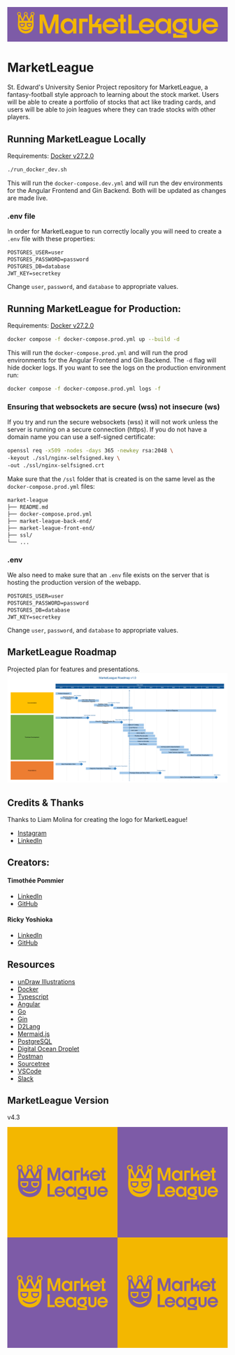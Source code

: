 ![MarketLeague Image Wide](./readme-images/logo_wide.jpg)
# MarketLeague
St. Edward's University Senior Project repository for MarketLeague, a fantasy-football style approach to learning about the stock market. Users will be able to create a portfolio of stocks that act like trading cards, and users will be able to join leagues where they can trade stocks with other players.

## Running MarketLeague Locally
Requirements:
[Docker v27.2.0](https://www.docker.com/products/docker-desktop/)
```sh
./run_docker_dev.sh
```
This will run the `docker-compose.dev.yml` and will run the dev environments for the Angular Frontend and Gin Backend. Both will be updated as changes are made live.

### .env file
In order for MarketLeague to run correctly locally you will need to create a `.env` file with these properties:
```
POSTGRES_USER=user
POSTGRES_PASSWORD=password
POSTGRES_DB=database
JWT_KEY=secretkey
```
Change `user`, `password`, and `database` to appropriate values.

## Running MarketLeague for Production:
Requirements:
[Docker v27.2.0](https://www.docker.com/products/docker-desktop/)
```sh
docker compose -f docker-compose.prod.yml up --build -d
```
This will run the `docker-compose.prod.yml` and will run the prod environments for the Angular Frontend and Gin Backend. The `-d` flag will hide docker logs. If you want to see the logs on the production environment run:
```sh
docker compose -f docker-compose.prod.yml logs -f
```

### Ensuring that websockets are secure (wss) not insecure (ws)
If you try and run the secure websockets (wss) it will not work unless the server is running on a secure connection (https). If you do not have a domain name you can use a self-signed certificate:
```sh
openssl req -x509 -nodes -days 365 -newkey rsa:2048 \
-keyout ./ssl/nginx-selfsigned.key \
-out ./ssl/nginx-selfsigned.crt
```
Make sure that the `/ssl` folder that is created is on the same level as the `docker-compose.prod.yml` files:
```
market-league
├── README.md
├── docker-compose.prod.yml
├── market-league-back-end/
├── market-league-front-end/
├── ssl/
└── ...
```

### .env
We also need to make sure that an `.env` file exists on the server that is hosting the production version of the webapp.
```
POSTGRES_USER=user
POSTGRES_PASSWORD=password
POSTGRES_DB=database
JWT_KEY=secretkey
```
Change `user`, `password`, and `database` to appropriate values.

## MarketLeague Roadmap
Projected plan for features and presentations.
![MarketLeague Roadmap](./readme-images/marketleague-roadmap.png)

## Credits & Thanks
Thanks to Liam Molina for creating the logo for MarketLeague!
- [Instagram](https://www.instagram.com/designedbyliamm/)
- [LinkedIn](https://www.linkedin.com/in/liam-molina-ab3211290/)

## Creators:
#### Timothée Pommier
- [LinkedIn](https://www.linkedin.com/in/timoth%C3%A9e-pommier-81749a251/)
- [GitHub](https://github.com/TimotheePommier)
#### Ricky Yoshioka
- [LinkedIn](https://www.linkedin.com/in/r1chard-yoshioka/)
- [GitHub](https://github.com/ricky-yosh)

## Resources
- [unDraw Illustrations](https://undraw.co/illustrations)
- [Docker](https://www.docker.com/)
- [Typescript](https://www.typescriptlang.org/)
- [Angular](https://angular.dev/)
- [Go](https://go.dev/)
- [Gin](https://gin-gonic.com/)
- [D2Lang](https://d2lang.com/)
- [Mermaid.js](https://mermaid.js.org/)
- [PostgreSQL](https://www.postgresql.org/)
- [Digital Ocean Droplet](https://www.digitalocean.com/)
- [Postman](https://www.postman.com/)
- [Sourcetree](https://www.sourcetreeapp.com/)
- [VSCode](https://code.visualstudio.com/)
- [Slack](https://slack.com/)

## MarketLeague Version
v4.3

![Repeating logo checkered pattern](./readme-images/logo_repeat.jpg)